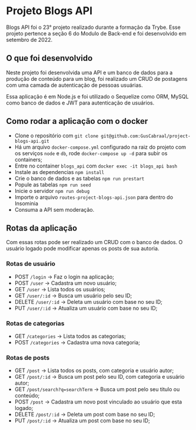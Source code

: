 # Projeto Blogs API

Blogs API foi o 23° projeto realizado durante a formação da Trybe. Esse projeto pertence a seção 6 do Modulo de Back-end e foi desenvolvido em setembro de 2022.

## O que foi desenvolvido

Neste projeto foi desenvolvida uma API e um banco de dados para a produção de conteúdo para um blog, foi realizado um CRUD de postagens com uma camada de autenticação de pessoas usuárias.

Essa aplicação é em Node.js e foi utilizado o Sequelize como ORM, MySQL como banco de dados e JWT para autenticação de usuários.


## Como rodar a aplicação com o docker

- Clone o repositório com `git clone git@github.com:GusCabraal/project-blogs-api.git`
- Há um arquivo `docker-compose.yml` configurado na raiz do projeto com os serviços `node` e `db`, rode  `docker-compose up -d` para subir os containers;
- Entre no container `blogs_api` com `docker exec -it blogs_api bash`
- Instale as dependencias `npm install`
- Crie o banco de dados e as tabelas `npm run prestart`
- Popule as tabelas `npm run seed`
- Inicie o servidor `npm run debug`
- Importe o arquivo `routes-project-blogs-api.json` para dentro do Insominia
- Consuma a API sem moderação.


## Rotas da aplicação

Com essas rotas pode ser realizado um CRUD com o banco de dados. O usuário logado pode modificar apenas os posts de sua autoria.


### Rotas de usuário

- POST `/login` -> Faz o login na aplicação;
- POST `/user` -> Cadastra um novo usuário;
- GET `/user` -> Lista todos os usuários;
- GET `/user/:id` -> Busca um usuário pelo seu ID;
- DELETE `/user/:id` -> Deleta um usuário com base no seu ID;
- PUT `/user/:id` -> Atualiza um usuário com base no seu ID;

### Rotas de categorias

- GET `/categories` -> Lista todos as categorias;
- POST `/categories` -> Cadastra uma nova categoria;

### Rotas de posts

- GET `/post` -> Lista todos os posts, com categoria e usuário autor;
- GET `/post/:id` -> Busca um post pelo seu ID, com categoria e usuário autor;
- GET `/post/search?q=searchTerm` -> Busca um post pelo seu titulo ou conteúdo;
- POST `/post` -> Cadastra um novo post vinculado ao usuário que esta logado;
- DELETE `/post/:id` -> Deleta um post com base no seu ID;
- PUT `/post/:id` -> Atualiza um post com base no seu ID;
